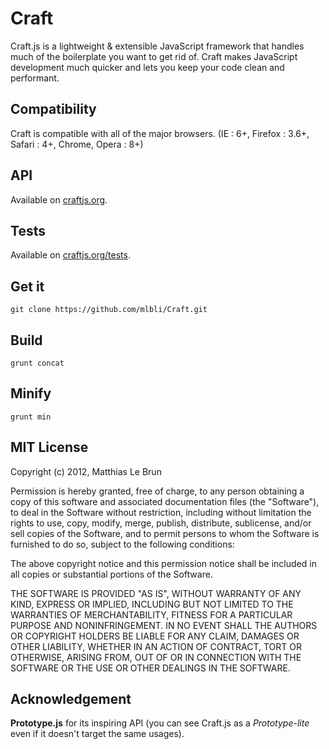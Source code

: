 # Craft

Craft.js is a lightweight & extensible JavaScript framework that handles much of the boilerplate you want to get rid of. Craft makes JavaScript development much quicker and lets you keep your code clean and performant.

## Compatibility

Craft is compatible with all of the major browsers. (IE : 6+, Firefox : 3.6+, Safari : 4+, Chrome, Opera : 8+)

## API
Available on [craftjs.org](http://craftjs.org).

## Tests
Available on [craftjs.org/tests](http://craftjs.org/tests).

## Get it 

```
git clone https://github.com/mlbli/Craft.git
```


## Build

```
grunt concat
```

## Minify

```
grunt min
```


## MIT License
Copyright (c) 2012, Matthias Le Brun

Permission is hereby granted, free of charge, to any person obtaining a copy of this software and associated documentation files (the "Software"), to deal in the Software without restriction, including without limitation the rights to use, copy, modify, merge, publish, distribute, sublicense, and/or sell copies of the Software, and to permit persons to whom the Software is furnished to do so, subject to the following conditions:

The above copyright notice and this permission notice shall be included in all copies or substantial portions of the Software.

THE SOFTWARE IS PROVIDED "AS IS", WITHOUT WARRANTY OF ANY KIND, EXPRESS OR IMPLIED, INCLUDING BUT NOT LIMITED TO THE WARRANTIES OF MERCHANTABILITY, FITNESS FOR A PARTICULAR PURPOSE AND NONINFRINGEMENT. IN NO EVENT SHALL THE AUTHORS OR COPYRIGHT HOLDERS BE LIABLE FOR ANY CLAIM, DAMAGES OR OTHER LIABILITY, WHETHER IN AN ACTION OF CONTRACT, TORT OR OTHERWISE, ARISING FROM, OUT OF OR IN CONNECTION WITH THE SOFTWARE OR THE USE OR OTHER DEALINGS IN THE SOFTWARE.

## Acknowledgement

**Prototype.js** for its inspiring API (you can see Craft.js as a *Prototype-lite* even if it doesn't target the same usages). 